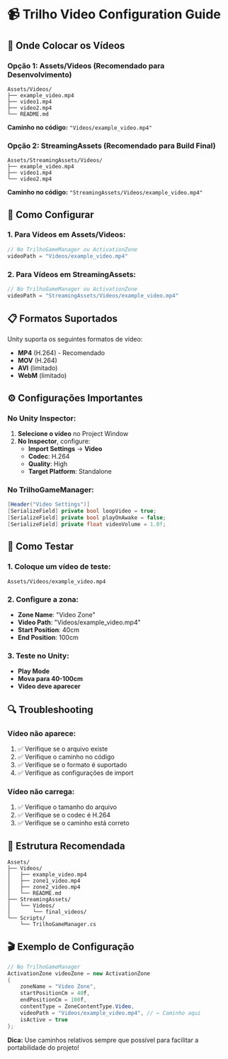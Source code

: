 # 📹 Trilho Video Configuration Guide

## 🎯 Onde Colocar os Vídeos

### **Opção 1: Assets/Videos (Recomendado para Desenvolvimento)**
```
Assets/Videos/
├── example_video.mp4
├── video1.mp4
├── video2.mp4
└── README.md
```

**Caminho no código:** `"Videos/example_video.mp4"`

### **Opção 2: StreamingAssets (Recomendado para Build Final)**
```
Assets/StreamingAssets/Videos/
├── example_video.mp4
├── video1.mp4
└── video2.mp4
```

**Caminho no código:** `"StreamingAssets/Videos/example_video.mp4"`

## 🔧 Como Configurar

### **1. Para Vídeos em Assets/Videos:**
```csharp
// No TrilhoGameManager ou ActivationZone
videoPath = "Videos/example_video.mp4"
```

### **2. Para Vídeos em StreamingAssets:**
```csharp
// No TrilhoGameManager ou ActivationZone  
videoPath = "StreamingAssets/Videos/example_video.mp4"
```

## 📋 Formatos Suportados

Unity suporta os seguintes formatos de vídeo:
- **MP4** (H.264) - Recomendado
- **MOV** (H.264)
- **AVI** (limitado)
- **WebM** (limitado)

## ⚙️ Configurações Importantes

### **No Unity Inspector:**
1. **Selecione o vídeo** no Project Window
2. **No Inspector**, configure:
   - **Import Settings** → **Video**
   - **Codec**: H.264
   - **Quality**: High
   - **Target Platform**: Standalone

### **No TrilhoGameManager:**
```csharp
[Header("Video Settings")]
[SerializeField] private bool loopVideo = true;
[SerializeField] private bool playOnAwake = false;
[SerializeField] private float videoVolume = 1.0f;
```

## 🚀 Como Testar

### **1. Coloque um vídeo de teste:**
```
Assets/Videos/example_video.mp4
```

### **2. Configure a zona:**
- **Zone Name**: "Video Zone"
- **Video Path**: "Videos/example_video.mp4"
- **Start Position**: 40cm
- **End Position**: 100cm

### **3. Teste no Unity:**
- **Play Mode**
- **Mova para 40-100cm**
- **Vídeo deve aparecer**

## 🔍 Troubleshooting

### **Vídeo não aparece:**
1. ✅ Verifique se o arquivo existe
2. ✅ Verifique o caminho no código
3. ✅ Verifique se o formato é suportado
4. ✅ Verifique as configurações de import

### **Vídeo não carrega:**
1. ✅ Verifique o tamanho do arquivo
2. ✅ Verifique se o codec é H.264
3. ✅ Verifique se o caminho está correto

## 📁 Estrutura Recomendada

```
Assets/
├── Videos/
│   ├── example_video.mp4
│   ├── zone1_video.mp4
│   ├── zone2_video.mp4
│   └── README.md
├── StreamingAssets/
│   └── Videos/
│       └── final_videos/
└── Scripts/
    └── TrilhoGameManager.cs
```

## 🎬 Exemplo de Configuração

```csharp
// No TrilhoGameManager
ActivationZone videoZone = new ActivationZone
{
    zoneName = "Video Zone",
    startPositionCm = 40f,
    endPositionCm = 100f,
    contentType = ZoneContentType.Video,
    videoPath = "Videos/example_video.mp4", // ← Caminho aqui
    isActive = true
};
```

**Dica:** Use caminhos relativos sempre que possível para facilitar a portabilidade do projeto!
